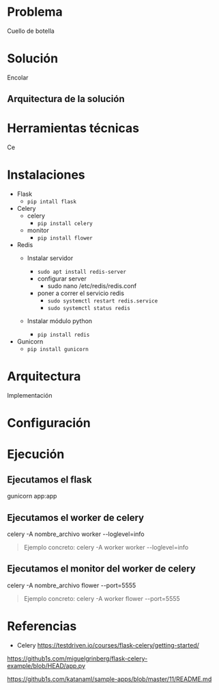 # Problema
Cuello de botella


# Solución
Encolar 

## Arquitectura de la solución

# Herramientas técnicas
Ce

# Instalaciones

- Flask
  - `pip intall flask`
- Celery
  - celery
    - `pip install celery`
  - monitor
    - `pip install flower`
- Redis
  - Instalar servidor
    - `sudo apt install redis-server`
    - configurar server 
      - sudo nano /etc/redis/redis.conf
    - poner a correr el servicio redis
      - `sudo systemctl restart redis.service`
      - `sudo systemctl status redis`
      
  - Instalar módulo python
    - `pip install redis`
- Gunicorn
  - `pip install gunicorn`


# Arquitectura 
Implementación

# Configuración 


# Ejecución

## Ejecutamos el flask
gunicorn app:app 

## Ejecutamos el worker de celery

celery -A nombre_archivo worker --loglevel=info

> Ejemplo concreto: celery -A worker worker --loglevel=info


## Ejecutamos el monitor del worker de celery 

celery -A nombre_archivo flower --port=5555
> Ejemplo concreto: celery -A worker flower --port=5555

# Referencias
- Celery 
https://testdriven.io/courses/flask-celery/getting-started/

https://github1s.com/miguelgrinberg/flask-celery-example/blob/HEAD/app.py

https://github1s.com/katanaml/sample-apps/blob/master/11/README.md